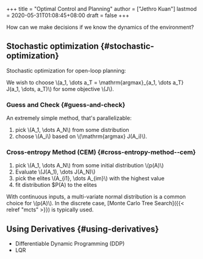 +++
title = "Optimal Control and Planning"
author = ["Jethro Kuan"]
lastmod = 2020-05-31T01:08:45+08:00
draft = false
+++

How can we make decisions if we know the dynamics of the environment?

## Stochastic optimization {#stochastic-optimization}

Stochastic optimization for open-loop planning:

We wish to choose \\(a_1, \dots a_T = \mathrm{argmax}\_{a_1, \dots a_T}
J(a_1, \dots, a_T)\\) for some objective \\(J\\).

### Guess and Check {#guess-and-check}

An extremely simple method, that's parallelizable:

1.  pick \\(A_1, \dots A_N\\) from some distribution
2.  choose \\(A_i\\) based on \\(\mathrm{argmax} J(A_i)\\).

### Cross-entropy Method (CEM) {#cross-entropy-method--cem}

1.  pick \\(A_1, \dots A_N\\) from some initial distribution \\(p(A)\\)
2.  Evaluate \\(J(A_1), \dots J(A_N)\\)
3.  pick the elites \\(A\_{i1}, \dots A\_{im}\\) with the highest value
4.  fit distribution \$P(A) to the elites

With continuous inputs, a multi-variate normal distribution is a common choice
for \\(p(A)\\). In the discrete case, [Monte Carlo Tree Search]({{< relref "mcts" >}}) is typically used.

## Using Derivatives {#using-derivatives}

- Differentiable Dynamic Programming (DDP)
- LQR
